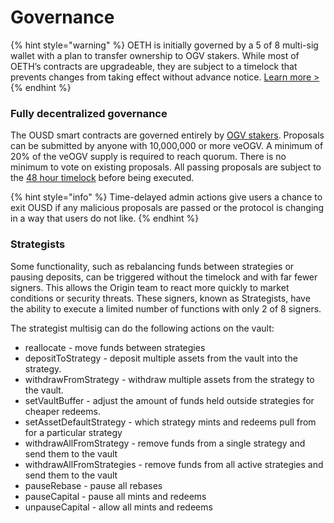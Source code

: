 # Governance

{% hint style="warning" %}
OETH is initially governed by a 5 of 8 multi-sig wallet with a plan to transfer ownership to OGV stakers. While most of OETH’s contracts are upgradeable, they are subject to a timelock that prevents changes from taking effect without advance notice. [Learn more >](https://docs.oeth.com/governance/timelock)
{% endhint %}

### Fully decentralized governance

The OUSD smart contracts are governed entirely by [OGV stakers](ogv-staking.md). Proposals can be submitted by anyone with 10,000,000 or more veOGV. A minimum of 20% of the veOGV supply is required to reach quorum. There is no minimum to vote on existing proposals. All passing proposals are subject to the [48 hour timelock](../smart-contracts/api/timelock.md) before being executed.

{% hint style="info" %}
Time-delayed admin actions give users a chance to exit OUSD if any malicious proposals are passed or the protocol is changing in a way that users do not like.
{% endhint %}

### Strategists

Some functionality, such as rebalancing funds between strategies or pausing deposits, can be triggered without the timelock and with far fewer signers. This allows the Origin team to react more quickly to market conditions or security threats. These signers, known as Strategists, have the ability to execute a limited number of functions with only 2 of 8 signers.

The strategist multisig can do the following actions on the vault:

* reallocate - move funds between strategies
* depositToStrategy - deposit multiple assets from the vault into the strategy.
* withdrawFromStrategy - withdraw multiple assets from the strategy to the vault.
* setVaultBuffer - adjust the amount of funds held outside strategies for cheaper redeems.
* setAssetDefaultStrategy - which strategy mints and redeems pull from for a particular strategy
* withdrawAllFromStrategy - remove funds from a single strategy and send them to the vault
* withdrawAllFromStrategies - remove funds from all active strategies and send them to the vault
* pauseRebase - pause all rebases
* pauseCapital - pause all mints and redeems
* unpauseCapital - allow all mints and redeems
